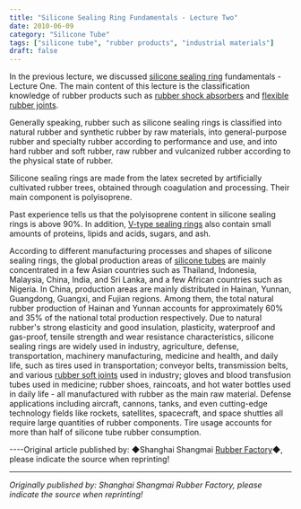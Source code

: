 ```yaml
---
title: "Silicone Sealing Ring Fundamentals - Lecture Two"
date: 2010-06-09
category: "Silicone Tube"
tags: ["silicone tube", "rubber products", "industrial materials"]
draft: false
---
```


In the previous lecture, we discussed [silicone sealing ring](http://www.smpolymer.com/) fundamentals - Lecture One. The main content of this lecture is the classification knowledge of rubber products such as [rubber shock absorbers](http://www.smpolymer.com/) and [flexible rubber joints](http://www.smpolymer.com/kequnaoxiangjiaojietou/).

Generally speaking, rubber such as silicone sealing rings is classified into natural rubber and synthetic rubber by raw materials, into general-purpose rubber and specialty rubber according to performance and use, and into hard rubber and soft rubber, raw rubber and vulcanized rubber according to the physical state of rubber.

Silicone sealing rings are made from the latex secreted by artificially cultivated rubber trees, obtained through coagulation and processing. Their main component is polyisoprene.

Past experience tells us that the polyisoprene content in silicone sealing rings is above 90%. In addition, [V-type sealing rings](http://www.smpolymer.com/) also contain small amounts of proteins, lipids and acids, sugars, and ash.

According to different manufacturing processes and shapes of silicone sealing rings, the global production areas of [silicone tubes](http://www.smpolymer.com/guijiaoguan/) are mainly concentrated in a few Asian countries such as Thailand, Indonesia, Malaysia, China, India, and Sri Lanka, and a few African countries such as Nigeria. In China, production areas are mainly distributed in Hainan, Yunnan, Guangdong, Guangxi, and Fujian regions. Among them, the total natural rubber production of Hainan and Yunnan accounts for approximately 60% and 35% of the national total production respectively. Due to natural rubber's strong elasticity and good insulation, plasticity, waterproof and gas-proof, tensile strength and wear resistance characteristics, silicone sealing rings are widely used in industry, agriculture, defense, transportation, machinery manufacturing, medicine and health, and daily life, such as tires used in transportation; conveyor belts, transmission belts, and various [rubber soft joints](http://www.smpolymer.com/xiangjiaoruanjietou/) used in industry; gloves and blood transfusion tubes used in medicine; rubber shoes, raincoats, and hot water bottles used in daily life - all manufactured with rubber as the main raw material. Defense applications including aircraft, cannons, tanks, and even cutting-edge technology fields like rockets, satellites, spacecraft, and space shuttles all require large quantities of rubber components. Tire usage accounts for more than half of silicone tube rubber consumption.

----Original article published by: ◆Shanghai Shangmai [Rubber Factory](http://www.smpolymer.com/)◆, please indicate the source when reprinting!

---

*Originally published by: Shanghai Shangmai Rubber Factory, please indicate the source when reprinting!*